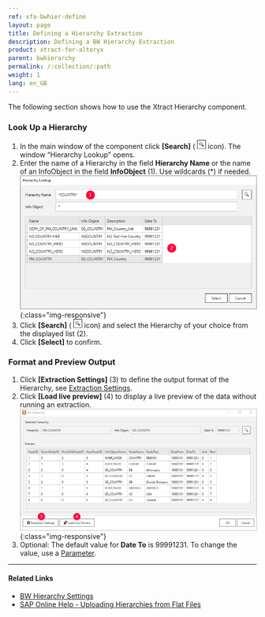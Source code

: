 ```yaml
---
ref: xfa-bwhier-define
layout: page
title: Defining a Hierarchy Extraction
description: Defining a BW Hierarchy Extraction
product: xtract-for-alteryx
parent: bwhierarchy
permalink: /:collection/:path
weight: 1
lang: en_GB
---
```

The following section shows how to use the Xtract Hierarchy component.<br>


### Look Up a Hierarchy

1. In the main window of the component click **[Search]** ( ![magnifying-glass](/img/content/icons/magnifying-glass.png) icon). The window “Hierarchy Lookup” opens.
2. Enter the name of a Hierarchy in the field **Hierarchy Name** or the name of an InfoObject in the field **InfoObject** (1). Use wildcards (*) if needed. <br>
![Look Up Hierarchy](/img/content/extractors.bwhier/Hierarchy-Search-01.png){:class="img-responsive"}
3. Click **[Search]** ( ![magnifying-glass](/img/content/icons/magnifying-glass.png) icon) and select the Hierarchy of your choice from the displayed list (2).
4. Click **[Select]** to confirm.


### Format and Preview Output
1. Click **[Extraction Settings]** (3) to define the output format of the Hierarchy, see [Extraction Settings](./bwhier-settings).
2. Click **[Load live preview]** (4) to display a live preview of the data without running an extraction.<br>
![Define-Data-Source-Hierarchy](/img/content/extractors.bwhier/Define-Data-Source-Hierarchy.png){:class="img-responsive"}
3. Optional: The default value for **Date To** is 99991231. To change the value, use a [Parameter](../parameterizing).

****
#### Related Links
- [BW Hierarchy Settings](./bwhier-settings)
- [SAP Online Help - Uploading Hierarchies from Flat Files](https://help.sap.com/saphelp_scm700_ehp02/helpdata/en/fa/e92637c2cbf357e10000009b38f936/frameset.htm)
